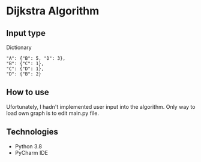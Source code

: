 # Dijkstra Algorithm
## Input type
Dictionary

    "A": {"B": 5, "D": 3},
    "B": {"C": 1},
    "C": {"D": 1},
    "D": {"B": 2}
    
## How to use
Ufortunately, I hadn't implemented user input into the algorithm.
Only way to load own graph is to edit main.py file.

## Technologies
* Python 3.8
* PyCharm IDE
